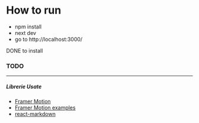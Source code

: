 # How to run

- npm install
- next dev
- go to http://localhost:3000/



DONE to install 

### TODO





---
##### Librerie Usate
- [Framer Motion](https://www.framer.com/motion/)
- [Framer Motion examples](https://framermotionexamples.com/)
- [react-markdown](https://remarkjs.github.io/react-markdown/)


